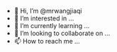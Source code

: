 - 👋 Hi, I’m @mrwangjiaqi
- 👀 I’m interested in ...
- 🌱 I’m currently learning ...
- 💞️ I’m looking to collaborate on ...
- 📫 How to reach me ...

<!---
mrwangjiaqi/mrwangjiaqi is a ✨ special ✨ repository because its `README.md` (this file) appears on your GitHub profile.
You can click the Preview link to take a look at your changes.
--->
